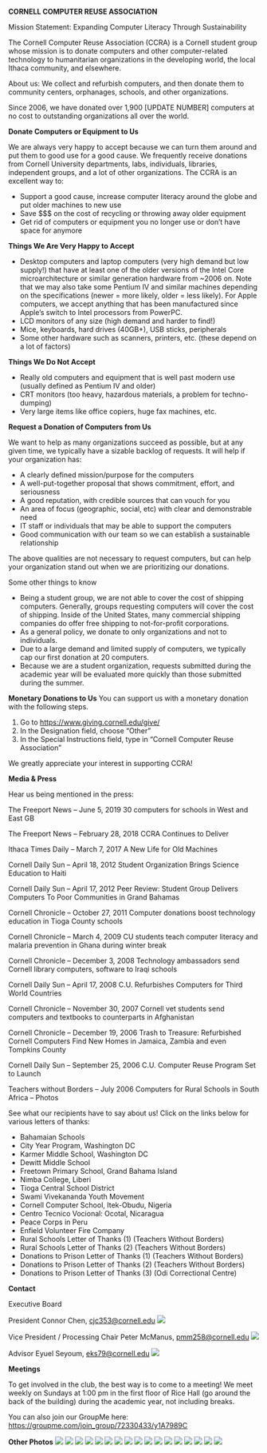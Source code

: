 **CORNELL COMPUTER REUSE ASSOCIATION**

Mission Statement:
Expanding Computer Literacy Through Sustainability

The Cornell Computer Reuse Association (CCRA) is a Cornell student group whose mission is to donate computers and other computer-related technology to humanitarian organizations in the developing world, the local Ithaca community, and elsewhere.

About us:
We collect and refurbish computers, and then donate them to community centers, orphanages, schools, and other organizations.

Since 2006, we have donated over 1,900 [UPDATE NUMBER] computers at no cost to outstanding organizations all over the world.

**Donate Computers or Equipment to Us**

We are always very happy to accept because we can turn them around and put them to good use for a good cause. We frequently receive donations from Cornell University departments, labs, individuals, libraries, independent groups, and a lot of other organizations. The CCRA is an excellent way to:

- Support a good cause, increase computer literacy around the globe and put older machines to new use
- Save $$$ on the cost of recycling or throwing away older equipment
- Get rid of computers or equipment you no longer use or don’t have space for anymore

**Things We Are Very Happy to Accept**

- Desktop computers and laptop computers (very high demand but low supply!) that have at least one of the older versions of the Intel Core microarchitecture or similar generation hardware from ~2006 on. Note that we may also take some Pentium IV and similar machines depending on the specifications (newer = more likely, older = less likely). For Apple computers, we accept anything that has been manufactured since Apple’s switch to Intel processors from PowerPC.
- LCD monitors of any size (high demand and harder to find!)
- Mice, keyboards, hard drives (40GB+), USB sticks, peripherals
- Some other hardware such as scanners, printers, etc. (these depend on a lot of factors)

**Things We Do Not Accept**

- Really old computers and equipment that is well past modern use (usually defined as Pentium IV and older)
- CRT monitors (too heavy, hazardous materials, a problem for techno-dumping)
- Very large items like office copiers, huge fax machines, etc.

**Request a Donation of Computers from Us**

We want to help as many organizations succeed as possible, but at any given time, we typically have a sizable backlog of requests. It will help if your organization has:

- A clearly defined mission/purpose for the computers
- A well-put-together proposal that shows commitment, effort, and seriousness
- A good reputation, with credible sources that can vouch for you
- An area of focus (geographic, social, etc) with clear and demonstrable need
- IT staff or individuals that may be able to support the computers
- Good communication with our team so we can establish a sustainable relationship

The above qualities are not necessary to request computers, but can help your organization stand out when we are prioritizing our donations.

Some other things to know

- Being a student group, we are not able to cover the cost of shipping computers. Generally, groups requesting computers will cover the cost of shipping. Inside of the United States, many commercial shipping companies do offer free shipping to not-for-profit corporations.
- As a general policy, we donate to only organizations and not to individuals.
- Due to a large demand and limited supply of computers, we typically cap our first donation at 20 computers.
- Because we are a student organization, requests submitted during the academic year will be evaluated more quickly than those submitted during the summer.

**Monetary Donations to Us**
You can support us with a monetary donation with the following steps.

1. Go to https://www.giving.cornell.edu/give/
2. In the Designation field, choose “Other”
3. In the Special Instructions field, type in “Cornell Computer Reuse Association”

We greatly appreciate your interest in supporting CCRA!

**Media & Press**

Hear us being mentioned in the press:

The Freeport News – June 5, 2019
30 computers for schools in West and East GB

The Freeport News – February 28, 2018
CCRA Continues to Deliver

Ithaca Times Daily – March 7, 2017
A New Life for Old Machines

Cornell Daily Sun – April 18, 2012
Student Organization Brings Science Education to Haiti

Cornell Daily Sun – April 17, 2012
Peer Review: Student Group Delivers Computers To Poor Communities in Grand Bahamas

Cornell Chronicle – October 27, 2011
Computer donations boost technology education in Tioga County schools

Cornell Chronicle – March 4, 2009
CU students teach computer literacy and malaria prevention in Ghana during winter break

Cornell Chronicle – December 3, 2008
Technology ambassadors send Cornell library computers, software to Iraqi schools

Cornell Daily Sun – April 17, 2008
C.U. Refurbishes Computers for Third World Countries

Cornell Chronicle – November 30, 2007
Cornell vet students send computers and textbooks to counterparts in Afghanistan

Cornell Chronicle – December 19, 2006
Trash to Treasure: Refurbished Cornell Computers Find New Homes in Jamaica, Zambia and even Tompkins County

Cornell Daily Sun – September 25, 2006
C.U. Computer Reuse Program Set to Launch

Teachers without Borders – July 2006
Computers for Rural Schools in South Africa   –   Photos

See what our recipients have to say about us! Click on the links below for various letters of thanks:

- Bahamaian Schools
- City Year Program, Washington DC
- Karmer Middle School, Washington DC
- Dewitt Middle School
- Freetown Primary School, Grand Bahama Island
- Nimba College, Liberi
- Tioga Central School District
- Swami Vivekananda Youth Movement
- Cornell Computer School, Itek-Obudu, Nigeria
- Centro Tecnico Vocional: Ocotal, Nicaragua
- Peace Corps in Peru
- Enfield Volunteer Fire Company
- Rural Schools Letter of Thanks (1) (Teachers Without Borders)
- Rural Schools Letter of Thanks (2) (Teachers Without Borders)
- Donations to Prison Letter of Thanks (1) (Teachers Without Borders)
- Donations to Prison Letter of Thanks (2) (Teachers Without Borders)
- Donations to Prison Letter of Thanks (3) (Odi Correctional Centre)

**Contact**

Executive Board

President
Connor Chen, cjc353@cornell.edu
![](/design-plan/connor.jpg)

Vice President / Processing Chair
Peter McManus, pmm258@cornell.edu
![](/design-plan/peter.jpg)

Advisor
Eyuel Seyoum, eks79@cornell.edu
![](/design-plan/eyuel.jpg)

**Meetings**

To get involved in the club, the best way is to come to a meeting!  We meet weekly on Sundays at 1:00 pm in the first floor of Rice Hall (go around the back of the building) during the academic year, not including breaks.

You can also join our GroupMe here: https://groupme.com/join_group/72330433/y1A7989C

**Other Photos**
![](/design-plan/Img_1.jpg)
![](/design-plan/Img_2.jpg)
![](/design-plan/Img_3.jpg)
![](/design-plan/Img_4.jpg)
![](/design-plan/Img_5.jpg)
![](/design-plan/Img_6.jpg)
![](/design-plan/Img_7.jpg)
![](/design-plan/Img_8.jpg)
![](/design-plan/Img_9.jpg)
![](/design-plan/Img_10.jpg)
![](/design-plan/Img_11.jpg)
![](/design-plan/Img_12.jpg)
![](/design-plan/Img_13.jpg)
![](/design-plan/Img_14.jpg)
![](/design-plan/Img_15.jpg)
![](/design-plan/Img_16.jpg)
![](/design-plan/Img_17.jpg)
